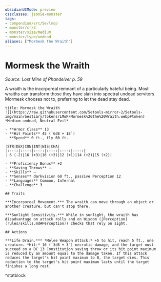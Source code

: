 ```yaml
---
obsidianUIMode: preview
cssclasses: json5e-monster
tags:
- compendium/src/5e/lmop
- monster/cr/3
- monster/size/medium
- monster/type/undead
aliases: ["Mormesk the Wraith"]
---
```

# Mormesk the Wraith
*Source: Lost Mine of Phandelver p. 59*  

A wraith is the incorporeal remnant of a particularly hateful being. Most wraiths can transform those they have slain into spectral undead servitors. Mormesk chooses not to, preferring to let the dead stay dead.

```ad-statblock
title: Mormesk the Wraith
![](https://raw.githubusercontent.com/5etools-mirror-2/5etools-img/main/bestiary/tokens/LMoP/Mormesk%20the%20Wraith.webp#token)
*Medium undead, Neutral Evil*

- **Armor Class** 13 
- **Hit Points** 45 (`6d8 + 18`)
- **Speed** 0 ft., fly 60 ft.

|STR|DEX|CON|INT|WIS|CHA|
|:---:|:---:|:---:|:---:|:---:|:---:|
| 6 (-2)|16 (+3)|16 (+3)|12 (+1)|14 (+2)|15 (+2)|

- **Proficiency Bonus** +2
- **Saving Throws** ⏤
- **Skills** ⏤
- **Senses** darkvision 60 ft., passive Perception 12
- **Languages** Common, Infernal
- **Challenge** 3

## Traits

***Incorporeal Movement.*** The wraith can move through an object or another creature, but can't stop there.

***Sunlight Sensitivity.*** While in sunlight, the wraith has disadvantage on attack rolls and on Wisdom ([Perception](rules/skills.md#Perception)) checks that rely on sight.

## Actions

***Life Drain.*** *Melee Weapon Attack:* +5 to hit, reach 5 ft., one creature. *Hit:* 16 (`3d8 + 3`) necrotic damage, and the target must succeed on a DC 13 Constitution saving throw or its hit point maximum is reduced by an amount equal to the damage taken. If this attack reduces the target's hit point maximum to 0, the target dies. This reduction to the target's hit point maximum lasts until the target finishes a long rest.
```
^statblock